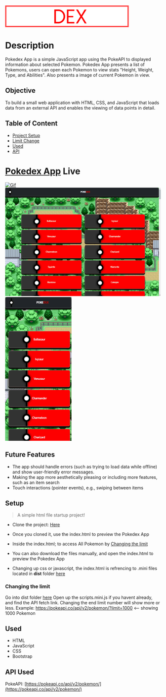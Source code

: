 [![PokeDex](https://github.com/vppelli/Vppelli/blob/main/img/POKEDEX.png)](https://vppelli.github.io/Pokedex-app/)
# Description
Pokedex App is a simple JavaScript app using the PokeAPI to displayed information about selected Pokemon.
Pokedex App presents a list of Pokemons, users can open each Pokemon to view stats "Height, Weight, Type, and Abilities".
Also presents a image of current Pokemon in view.

## Objective
To build a small web application with HTML, CSS, and JavaScript that loads data from an external API and enables the viewing of data points in detail.

## Table of Content
- [Project Setup](#setup)
- [Limit Change](#changing-the-limit)
- [Used](#used)
- [API](#api-used)

# [Pokedex App](https://vppelli.github.io/Pokedex-app/) Live
[![Gif](img/Pokedex-desktop.gif)](https://vppelli.github.io/Pokedex-app/) [![Gif](img/Pokedex-tablet.gif)](https://vppelli.github.io/Pokedex-app/) [![Gif](img/Pokedex-mobile.gif)](https://vppelli.github.io/Pokedex-app/)

## Future Features
- The app should handle errors (such as trying to load data while offline) and show user-friendly error messages.
- Making the app more aesthetically pleasing or including more features, such as an item search
- Touch interactions (pointer events), e.g., swiping between items



 
## Setup
> A simple html file startup project!
- Clone the project: [Here](https://github.com/vppelli/Pokedex-app.git)
- Once you cloned it, use the index.html to preview the Pokedex App
- Inside the index.html; to access All Pokemon by [Changing the limit](https://github.com/vppelli/Pokedex-app/blob/main/README.md#too-change-limit)

- You can also download the files manually, and open the index.html to preview the Pokedex App
- Changing up css or javascript, the index.html is refrencing to .mini files located in __dist__ folder [here](./dist)

### Changing the limit
Go into dist folder [here](./dist/scripts.mini.js)
Open up the scripts.mini.js if you havent already, and find the API fetch link. Changing the end limit number will show more or less.
Example: https://pokeapi.co/api/v2/pokemon/?limit=1000 <-- showing 1000 Pokemon

## Used
- HTML
- JavaScript
- CSS
- Bootstrap

## API Used
PokeAPI: [https://pokeapi.co/api/v2/pokemon/](https://pokeapi.co/api/v2/pokemon/)


